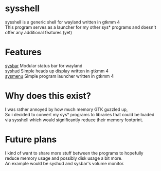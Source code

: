 # sysshell
sysshell is a generic shell for wayland written in gtkmm 4<br>
This program serves as a launcher for my other sys* programs and doesn't offer any additional features (yet)<br>

# Features
[sysbar](https://github.com/System64fumo/sysbar) Modular status bar for wayland<br>
[syshud](https://github.com/System64fumo/syshud) Simple heads up display written in gtkmm 4<br>
[sysmenu](https://github.com/System64fumo/sysmenu) Simple program launcher written in gtkmm 4<br>

# Why does this exist?
I was rather annoyed by how much memory GTK guzzled up,<br>
So i decided to convert my sys* programs to libraries that could be loaded via sysshell which would significantly reduce their memory footprint.

# Future plans
I kind of want to share more stuff between the programs to hopefully reduce memory usage and possibly disk usage a bit more.<br>
An example would be syshud and sysbar's volume monitor.
